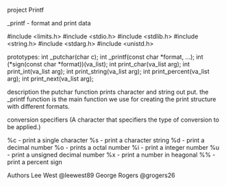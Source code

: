 project Printf 

_printf - format and print data

#include <limits.h>
#include <stdio.h>
#include <stdlib.h>
#include <string.h>
#include <stdarg.h>
#include <unistd.h>

prototypes:
int _putchar(char c);
int _printf(const char *format, ...);
int (*sign(const char *format))(va_list);
int print_char(va_list arg);
int print_int(va_list arg);
int print_string(va_list arg);
int print_percent(va_list arg);
int print_next(va_list arg);

description 
the putchar function prints character and string out put.
the _printf function is the main function we use for creating the print structure with different formats.

conversion specifiers
(A character that specifiers the type of conversion to be applied.)

%c - print a single character
%s - print a character string
%d - print a decimal number 
%o - prints a octal number
%i - print a integer number 
%u - print a unsigned decimal number 
%x - print a number in heagonal 
%% - print a percent sign 

Authors 
Lee West @leewest89
George Rogers @grogers26
